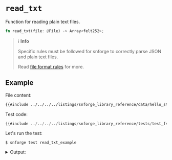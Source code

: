 # `read_txt`

Function for reading plain text files.

```rust
fn read_txt(file: @File) -> Array<felt252>;
```

> ℹ️ **Info**
>
> Specific rules must be followed for snforge to correctly parse JSON and plain text files.
>
> Read [file format rules](./file_format_rules.md) for more.

## Example

File content:
```txt
{{#include ../../../../listings/snforge_library_reference/data/hello_starknet.txt}}
```

Test code:
```rust
{{#include ../../../../listings/snforge_library_reference/tests/test_fs_read_txt.cairo}}
```

<!-- { "package_name": "snforge_library_reference" } -->
Let's run the test:
```shell
$ snforge test read_txt_example
```

<details>
<summary>Output:</summary>

```shell
Collected 1 test(s) from snforge_library_reference package
Running 1 test(s) from tests/
0x48656c6c6f20537461726b6e657421
0x4c6574277320636f646520696e20436169726f21
0x0
0x4578616d706c652062797465206172726179
0x12
[PASS] snforge_library_reference_integrationtest::test_fs_read_txt::read_txt_example ([..])
Running 0 test(s) from src/
Tests: 1 passed, 0 failed, 0 ignored, [..] filtered out
```
</details>
<br>
